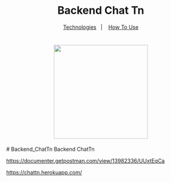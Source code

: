 <h1 align="center">Backend Chat Tn</h1>
<p align="center">
  <a href="#rocket-technologies">Technologies</a>&nbsp;&nbsp;&nbsp;|&nbsp;&nbsp;&nbsp;
  <a href="#information_source-how-to-use">How To Use</a>
</p>
<h1 align="center">
    <img width="250px" src="https://raw.githubusercontent.com/vineeshvk/chat-app-flutter/master/assets/screenshots/mock1.jpg" style="max-width:100%;">
</h1>
# Backend_ChatTn
Backend ChatTn

https://documenter.getpostman.com/view/13982336/UUxtEqCa

https://chattn.herokuapp.com/
